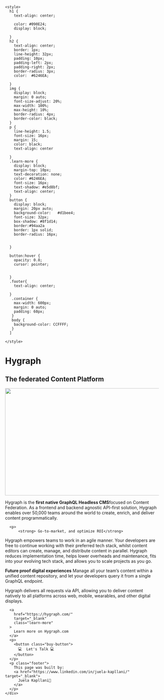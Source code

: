<!DOCTYPE html>
<html lang="en">
  <head>
    <meta charset="UTF-8" />
    <meta name="viewport" content="width=device-width, initial-scale=1.0" />
    <title>Hygraph</title>

    <style>
      h1 {
        text-align: center;

        color: #090E24;
        display: block;

      }
      h2 {
        text-align: center;
        border: 1px;
        line-height: 32px;
        padding: 10px;
        padding-left: 2px;
        padding-right: 2px;
        border-radius: 3px;
        color:  #6246EA;
      
      }
      img {
        display: block;
        margin: 0 auto;
        font-size-adjust: 20%;
        max-width: 100%;
        max-height: 10%;
        border-radius: 4px;
        border-color: black;
      }
      p {
        line-height: 1.5;
        font-size: 16px;
        margin: 15;
        color: black;
        text-align: center
        
      }
      .learn-more {
        display: block;
        margin-top: 10px;
        text-decoration: none;
        color: #6246EA;
        font-size: 16px;
        text-shadow: #e5d8bf;
        text-align: center;
      }
      button {
        display: block;
        margin: 20px auto;
        background-color: 	#d1bee4;
        font-size: 32px;
        box-shadow: #8f1d14;
        border:#94aa2a
        border: 1px solid;
        border-radius: 16px;

      
      }

      button:hover {
        opacity: 0.8;
        cursor: pointer;
      

      }
      .footer{
        text-align: center;
        
      }
       .container {
        max-width: 600px;
        margin: 0 auto;
        padding: 60px;
       }
       body {
        background-color: CCFFFF;
       }
      ]
    
    </style>
  </head>
  <body>
    <div class="container">
      <h1>Hygraph</h1>
      <h2>The federated Content Platform</h2>
      <img
        src="https://media.graphassets.com/LjKKW6RwShAwtS0TEoFA"
    width="1200"
    height="350"
        />
      <p>
         Hygraph is the <strong>first native GraphQL Headless CMS</strong>focused on Content Federation. As a frontend and backend agnostic API-first solution, Hygraph enables over 50,000 teams around the world to create, enrich, and deliver content programmatically.
      </p>

      <p>
          <strong> Go-to-market, and optimize ROI</strong> 
Hygraph empowers teams to work in an agile manner. Your developers are free to continue working with their preferred tech stack, whilst content editors can create, manage, and distribute content in parallel.
Hygraph reduces implementation time, helps lower overheads and maintenance, fits into your evolving tech stack, and allows you to scale projects as you go.
      </p>
<p>
  <strong>Future proof digital experiences</strong>
Manage all your team’s content within a unified content repository, and let your developers query it from a single GraphQL endpoint.

Hygraph delivers all requests via API, allowing you to deliver content natively to all platforms across web, mobile, wearables, and other digital displays.

  
      <a
        href="https://hygraph.com/"
        target="_blank"
        class="learn-more"
      >
        Learn more on Hygraph.com
      </a>
      <p>
        <button class="buy-button">
          💻  Let's Talk 💻  
        </button>
      </p>
      <p class="footer">
        This page was built by: 
        <a href="https://www.linkedin.com/in/juela-kapllani/" target="_blank">
          Juela Kapllani🌻
        </a>
      </p>
    </div>
   <script>
      function buybook() {
        let name = prompt ("What is your name?");
        let email = prompt ("What is your email address?");
         
        if(name === null)
        alert( "Thank you! Please check your email for further info! 🌻"
        );
        else{
           alert( "Thank you," + name + ", please check your email for further info! 🌻"
        );
        }
      }
      let button = document.querySelector(".buy-button");
      button.addEventListener("click",buybook);
    </script>
  </body>
</html>

